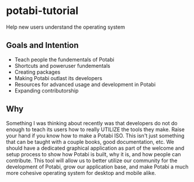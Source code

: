 # potabi-tutorial
Help new users understand the operating system

## Goals and Intention
- Teach people the fundementals of Potabi
- Shortcuts and poweruser fundementals
- Creating packages
- Making Potabi outlast its developers
- Resources for advanced usage and development in Potabi
- Expanding contributorship

## Why
Something I was thinking about recently was that developers do not do enough to teach its users how to really
UTILIZE the tools they make. Raise your hand if you know how to make a Potabi ISO. This isn't just something
that can be taught with a couple books, good documentation, etc. We should have a dedicated graphical application
as part of the welcome and setup process to show how Potabi is built, why it is, and how people can contribute.
This tool will allow us to better utilize our community for the development of Potabi, grow our application base,
and make Potabi a much more cohesive operating system for desktop and mobile alike.
